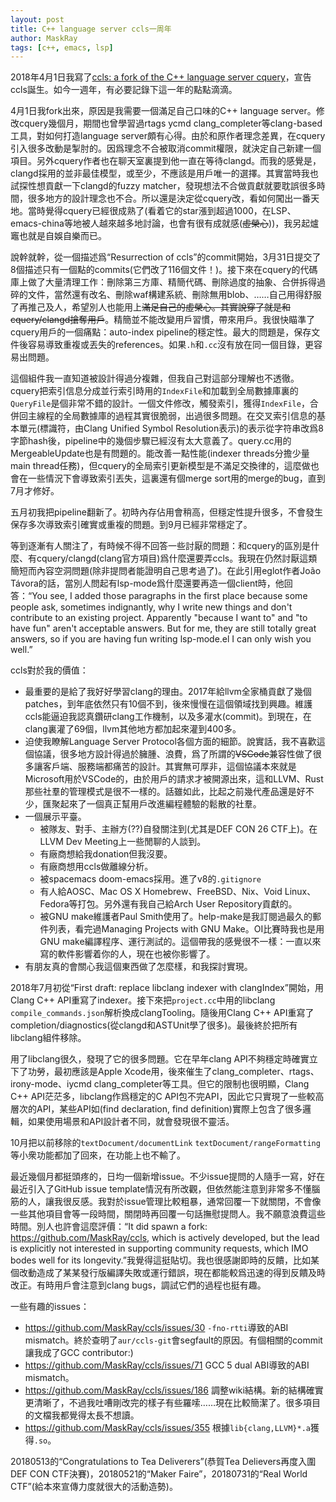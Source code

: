 ```yaml
---
layout: post
title: C++ language server ccls一周年
author: MaskRay
tags: [c++, emacs, lsp]
---
```


2018年4月1日我寫了[ccls: a fork of the C++ language server cquery](https://maskray.me/blog/2018-04-01-c++-language-server-ccls)，宣告ccls誕生。如今一週年，有必要記錄下這一年的點點滴滴。

<!-- more -->

4月1日我fork出來，原因是我需要一個滿足自己口味的C++ language server。修改cquery幾個月，期間也曾學習過rtags ycmd clang_completer等clang-based工具，對如何打造language server頗有心得。由於和原作者理念差異，在cquery引入很多改動是掣肘的。因爲理念不合被取消commit權限，就決定自己新建一個項目。另外cquery作者也在聊天室裏提到他一直在等待clangd。而我的感覺是，clangd採用的並非最佳模型，或至少，不應該是用戶唯一的選擇。其實當時我也試探性想貢獻一下clangd的fuzzy matcher，發現想法不合做貢獻就要耽誤很多時間，很多地方的設計理念也不合。所以還是決定從cquery改，看如何闖出一番天地。當時覺得cquery已經很成熟了(看着它的star漲到超過1000，在LSP、emacs-china等地被人越來越多地討論，也會有很有成就感(<del>虛榮心</del>))，我另起爐竈也就是自娛自樂而已。

說幹就幹，從一個描述爲“Resurrection of ccls”的commit開始，3月31日提交了8個描述只有一個點的commits(它們改了116個文件！)。接下來在cquery的代碼庫上做了大量清理工作：刪除第三方庫、精簡代碼、刪除過度的抽象、合併拆得過碎的文件，當然還有改名、刪除waf構建系統、刪除無用blob、……自己用得舒服了再推己及人，希望別人也能用上<del>滿足自己的虛榮心。其實說穿了就是和cquery/clangd搶奪用戶</del>。精簡並不能改變用戶習慣，帶來用戶。我很快瞄準了cquery用戶的一個痛點：auto-index pipeline的穩定性。最大的問題是，保存文件後容易導致重複或丟失的references。如果`.h`和`.cc`沒有放在同一個目錄，更容易出問題。

這個組件我一直知道被設計得過分複雜，但我自己對這部分理解也不透徹。cquery把索引信息分成並行索引時用的`IndexFile`和加載到全局數據庫裏的`QueryFile`是個非常不錯的設計。一個文件修改，觸發索引，獲得`IndexFile`，合併回主線程的全局數據庫的過程其實很脆弱，出過很多問題。在交叉索引信息的基本單元(標識符，由Clang Unified Symbol Resolution表示)的表示從字符串改爲8字節hash後，pipeline中的幾個步驟已經沒有太大意義了。query.cc用的MergeableUpdate也是有問題的。能改善一點性能(indexer threads分擔少量main thread任務)，但cquery的全局索引更新模型是不滿足交換律的，這麼做也會在一些情況下會導致索引丟失，這裏還有個merge sort用的merge的bug，直到7月才修好。

五月初我把pipeline翻新了。初時內存佔用會稍高，但穩定性提升很多，不會發生保存多次導致索引確實或重複的問題。到9月已經非常穩定了。

等到逐漸有人關注了，有時候不得不回答一些討厭的問題：和cquery的區別是什麼、有cquery/clangd(clang官方項目)爲什麼還要弄ccls。我現在仍然討厭這類簡短而內容空洞問題(除非提問者能證明自己思考過了)。在此引用eglot作者João Távora的話，當別人問起有lsp-mode爲什麼還要再造一個client時，他回答：“You see, I added those paragraphs in the first place because some people ask, sometimes indignantly, why I write new things and don't contribute to an existing project. Apparently "because I want to" and "to have fun" aren't acceptable answers. But for me, they are still totally great answers, so if you are having fun writing lsp-mode.el I can only wish you well.”

ccls對於我的價值：

* 最重要的是給了我好好學習clang的理由。2017年給llvm全家桶貢獻了幾個patches，到年底依然只有10個不到，後來慢慢在這個領域找到興趣。維護ccls能逼迫我認真鑽研clang工作機制，以及多灌水(commit)。到現在，在clang裏灌了69個，llvm其他地方都加起來灌到400多。
* 迫使我瞭解Language Server Protocol各個方面的細節。說實話，我不喜歡這個協議，很多地方設計得過於臃腫、浪費，爲了所謂的<del>VSCode</del>兼容性做了很多讓客戶端、服務端都痛苦的設計。其實無可厚非，這個協議本來就是Microsoft用於VSCode的，由於用戶的請求才被開源出來，這和LLVM、Rust那些社羣的管理模式是很不一樣的。話雖如此，比起之前幾代產品還是好不少，匯聚起來了一個真正幫用戶改進編程體驗的鬆散的社羣。
* 一個展示平臺。
  + 被隊友、對手、主辦方(??)自發關注到(尤其是DEF CON 26 CTF上)。在LLVM Dev Meeting上一些閒聊的人談到。
  + 有廠商想給我donation但我沒要。
  + 有廠商想用ccls做離線分析。
  + 被spacemacs doom-emacs採用。進了v8的`.gitignore`
  + 有人給AOSC、Mac OS X Homebrew、FreeBSD、Nix、Void Linux、Fedora等打包。另外還有我自己給Arch User Repository貢獻的。
  + 被GNU make維護者Paul Smith使用了。help-make是我訂閱過最久的郵件列表，看完過Managing Projects with GNU Make。OI比賽時我也是用GNU make編譯程序、運行測試的。這個帶我的感覺很不一樣：一直以來寫的軟件影響着你的人，現在也被你影響了。
* 有朋友真的會關心我這個東西做了怎麼樣，和我探討實現。

2018年7月初從“First draft: replace libclang indexer with clangIndex”開始，用Clang C++ API重寫了indexer。接下來把`project.cc`中用的libclang `compile_commands.json`解析換成clangTooling。隨後用Clang C++ API重寫了completion/diagnostics(從clangd和ASTUnit學了很多)。最後終於把所有libclang組件移除。

用了libclang很久，發現了它的很多問題。它在早年clang API不夠穩定時確實立下了功勞，最初應該是Apple Xcode用，後來催生了clang\_completer、rtags、irony-mode、iycmd clang_completer等工具。但它的限制也很明顯，Clang C++ API茫茫多，libclang作爲穩定的C API包不完API，因此它只實現了一些較高層次的API，某些API如(find declaration, find definition)實際上包含了很多邏輯，如果使用場景和API設計者不同，就會發現很不靈活。

10月把以前移除的`textDocument/documentLink` `textDocument/rangeFormatting`等小衆功能都加了回來，在功能上也不輸了。

最近幾個月都挺頭疼的，日均一個新增issue。不少issue提問的人隨手一寫，好在最近引入了GitHub issue template情況有所改觀，但依然能注意到非常多不懂腦筋的人，讓我很反感。我對於issue管理比較粗暴，通常回覆一下就關閉，不會像一些其他項目會等一段時間，關閉時再回覆一句話撫慰提問人。我不願意浪費這些時間。別人也許會這麼評價：“It did spawn a fork: https://github.com/MaskRay/ccls, which is actively developed, but the lead is explicitly not interested in supporting community requests, which IMO bodes well for its longevity.”我覺得這挺貼切。我也很感謝即時的反饋，比如某個改動造成了某某發行版編譯失敗或運行錯誤，現在都能較爲迅速的得到反饋及時改正。有時用戶會注意到clang bugs，調試它們的過程也挺有趣。

一些有趣的issues：

* https://github.com/MaskRay/ccls/issues/30 `-fno-rtti`導致的ABI mismatch。終於查明了`aur/ccls-git`會segfault的原因。有個相關的commit讓我成了GCC contributor:)
* https://github.com/MaskRay/ccls/issues/71 GCC 5 dual ABI導致的ABI mismatch。
* https://github.com/MaskRay/ccls/issues/186 調整wiki結構。新的結構確實更清晰了，不過我吐嘈剛改完的樣子有些羅嗦……現在比較簡潔了。很多項目的文檔我都覺得太長不想讀。
* https://github.com/MaskRay/ccls/issues/355 根據`lib{clang,LLVM}*.a`獲得`.so`。

20180513的“Congratulations to Tea Deliverers”(恭賀Tea Delievers再度入圍DEF CON CTF決賽)，20180521的“Maker Faire”，20180731的“Real World CTF”(給本來宣傳力度就很大的活動造勢)。

